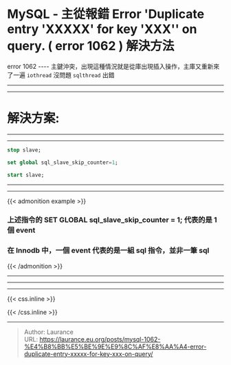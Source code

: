 # MySQL - 主從報錯 Error 'Duplicate entry 'XXXXX' for key 'XXX'' on query. ( error 1062 ) 解決方法


<!--more-->
error 1062 ---- 主鍵沖突，出現這種情況就是從庫出現插入操作，主庫又重新來了一遍 `iothread` 沒問題 `sqlthread` 出錯

***
***

**解決方案:**
=====

***
***

```sql
stop slave;

set global sql_slave_skip_counter=1;

start slave;
```

***
***

{{< admonition example >}}

### 上述指令的 SET GLOBAL sql_slave_skip_counter = 1; 代表的是 1 個 event


### 在 Innodb 中，一個 event 代表的是一組 sql 指令，並非一筆 sql

{{< /admonition >}}

***
***

***

{{< css.inline >}}
<style>
.emojify {
	font-family: Apple Color Emoji, Segoe UI Emoji, NotoColorEmoji, Segoe UI Symbol, Android Emoji, EmojiSymbols;
	font-size: 2rem;
	vertical-align: middle;
}
@media screen and (max-width:650px) {
  .nowrap {
    display: block;
    margin: 25px 0;
  }
}
</style>
{{< /css.inline >}}


---

> Author: Laurance  
> URL: https://laurance.eu.org/posts/mysql-1062-%E4%B8%BB%E5%BE%9E%E9%8C%AF%E8%AA%A4-error-duplicate-entry-xxxxx-for-key-xxx-on-query/  

